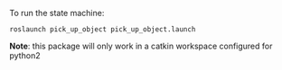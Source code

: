 To run the state machine:

    roslaunch pick_up_object pick_up_object.launch

**Note**: this package will only work in a catkin workspace configured for python2

